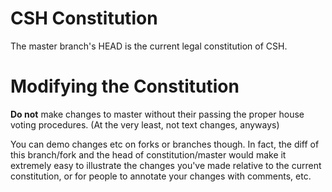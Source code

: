 # CSH Constitution
The master branch's HEAD is the current legal constitution of CSH.

# Modifying the Constitution
**Do not** make changes to master without their passing the proper house voting procedures. (At the very least, not text changes, anyways)

You can demo changes etc on forks or branches though. In fact, the diff of this branch/fork and the head of constitution/master would make it extremely easy to illustrate the changes you've made relative to the current constitution, or for people to annotate your changes with comments, etc.

